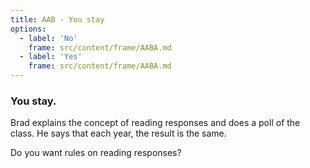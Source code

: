 ```yaml
---
title: AAB - You stay
options:
  - label: 'No'
    frame: src/content/frame/AABA.md
  - label: 'Yes'
    frame: src/content/frame/AABA.md
---
```


### You stay.

Brad explains the concept of reading responses and does a poll of the class. He says that each year, the result is the same.

Do you want rules on reading responses?
